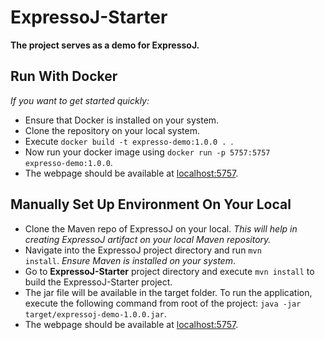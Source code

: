 # ExpressoJ-Starter

<b>The project serves as a demo for ExpressoJ.</b>

## Run With Docker

<i> If you want to get started quickly: </i>

-   Ensure that Docker is installed on your system.
-   Clone the repository on your local system.
-   Execute <code>docker build -t expresso-demo:1.0.0 . </code>.
-   Now run your docker image using <code>docker run -p 5757:5757 expresso-demo:1.0.0</code>.
-   The webpage should be available at [localhost:5757](http://localhost:5757).

## Manually Set Up Environment On Your Local

-   Clone the Maven repo of ExpressoJ on your local. <i>This will help in creating ExpressoJ artifact on your local Maven repository.</i>
-   Navigate into the ExpressoJ project directory and run <code>mvn install</code>. <i>Ensure Maven is installed on your system</i>.
-   Go to <b>ExpressoJ-Starter</b> project directory and execute <code>mvn install</code> to build the ExpressoJ-Starter project.
-   The jar file will be available in the target folder. To run the application, execute the following command from root of the project: <code>java -jar target/expressoj-demo-1.0.0.jar</code>.
-   The webpage should be available at [localhost:5757](http://localhost:5757).
